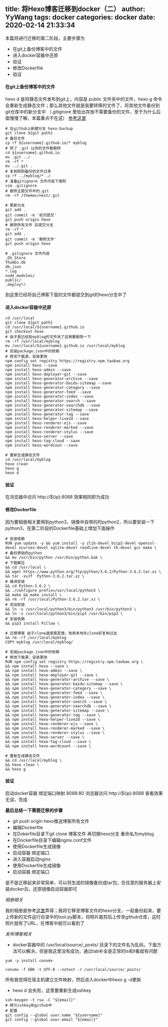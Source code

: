 title: 将Hexo博客迁移到docker（二）
author: YyWang
tags: docker
categories: docker
date: 2020-02-14 21:33:34
---
本篇将进行迁移的第二阶段，主要步骤为

* 在git上备份博客中的文件
* 进入docker容器中还原
* 验证
* 修改Dockerfile
* 验证

#### 在git上备份博客中的文件

hexo d 是将静态文件发布到git上，内容是 public 文件夹中的文件，hexo g 命令会重新生成静态文件；那么其他文件就是我要转移的文件了，将其他文件备份到git仓库中的新分支中 （.gitignore 里给出存放不需要备份的文件，至于为什么后面慢慢了解，本篇重点不在这） [参考这里](https://www.jianshu.com/p/153490a029a5)

```
# 在github上新建分支 hexo-backup
git clone ${git path}
# 备份文件
cp rf ${username}.github.io/* myblog
# 除了 .git 以外的文件都删除
cd ${username}.github.io
mv .git ../
rm -rf * 
mv ../.git .
# 复制刚刚备份的文件过来
cp rf ../myblog/* ./
# 准备gitignore 文件内容下面附
vim .gitignore
# 删除主题文件中的.git
rm -rf /themes/next/.git                        

# 更新分支
git add .
git commit -m '初次提交'
git push origin hexo
# 删除所有文件 后提交分支
rm -rf *
git add .
git commit -m '删除文件'
git push origin hexo
```

```
# .gitignore 文件内容
.DS_Store
Thumbs.db
db.json
*.log
node_modules/
public/
.deploy*/
```
到这里已经将自己博客下面的文件都提交到git的hexo分支中了

#### 进入docker容器中还原

```
cd /usr/local
git clone ${git path}
cd /usr/local/${username}.github.io
git checkout hexo
# 由于我已经有myblog的文件夹了这离要删除一下
rm -rf /usr/local/myblog
mv /usr/local/${username}.github.io /usr/local/myblog
# 安装package.json中的依赖
# 修改下载源，安装更快
npm config set registry https://registry.npm.taobao.org
npm install hexo --save
npm install hexo-admin --save
npm install hexo-deployer-git --save
npm install hexo-generator-archive --save
npm install hexo-generator-baidu-sitemap --save
npm install hexo-generator-category --save
npm install hexo-generator-feed --save
npm install hexo-generator-index --save
npm install hexo-generator-search --save
npm install hexo-generator-searchdb --save
npm install hexo-generator-sitemap --save
npm install hexo-generator-tag --save
npm install hexo-helper-live2d --save
npm install hexo-renderer-ejs --save
npm install hexo-renderer-marked --save
npm install hexo-renderer-stylus --save
npm install hexo-server --save
npm install hexo-tag-cloud --save
npm install hexo-wordcoun --save

# 重新生成静态文件
cd /usr/local/myblog
hexo clean
hexo g
hexo d
```
#### 验证

在浏览器中访问 http://${ip}:8088 效果相同即为成功

#### 修改Dockerfile

因为要相册相关要用到python3，镜像中自带的时python2，所以要安装一下python3，在第二阶段的Dockerfile基础上增加下面操作

```
# 安装依赖
RUN yum update -y && yum install -y zlib-devel bzip2-devel openssl-devel ncurses-devel sqlite-devel readline-devel tk-devel gcc make \
# 备份原始的python
&& mv /usr/bin/python /usr/bin/python.bak \ 
# 下载解压
&& cd /usr/local \
&& wget https://www.python.org/ftp/python/3.6.2/Python-3.6.2.tar.xz \
&& tar -xvJf  Python-3.6.2.tar.xz \
# 编译安装
&& cd Python-3.6.2 \
&& ./configure prefix=/usr/local/python3 \
&& make && make install \
&& rm -rf /usr/local/Python-3.6.2.tar.xz \
# 添加软链
&& ln -s /usr/local/python3/bin/python3 /usr/bin/python3 \
&& ln -s /usr/local/python3/bin/pip3 /usr/bin/pip3 \
# 安装依赖
&& pip3 install Pillow \

# 迁移博客 由于clone速度极其慢，改用本地先clone好复制过去
&& rm -rf /usr/local/myblog
COPY myblog /usr/local/myblog/

# 安装package.json中的依赖
# 修改下载源，安装更快
RUN npm config set registry https://registry.npm.taobao.org \
&& npm install hexo --save \
&& npm install hexo-admin --save \
&& npm install hexo-deployer-git --save \
&& npm install hexo-generator-archive --save \
&& npm install hexo-generator-baidu-sitemap --save \
&& npm install hexo-generator-category --save \
&& npm install hexo-generator-feed --save \
&& npm install hexo-generator-index --save \
&& npm install hexo-generator-search --save \
&& npm install hexo-generator-searchdb --save \
&& npm install hexo-generator-sitemap --save \
&& npm install hexo-generator-tag --save \
&& npm install hexo-helper-live2d --save \
&& npm install hexo-renderer-ejs --save \
&& npm install hexo-renderer-marked --save \
&& npm install hexo-renderer-stylus --save \
&& npm install hexo-server --save \
&& npm install hexo-tag-cloud --save \
&& npm install hexo-wordcount --save \

# 重新生成静态文件
&& cd /usr/local/myblog \
&& hexo clean \
&& hexo g

```

#### 验证

启动docker容器 绑定端口映射 8088:80 浏览器访问 http://${ip}:8088 查看效果无误，完成


**最后总结一下需要迁移的步骤**

- git push origin hexo推送博客所有文件
- 编辑Dockerfile
- 在Dokerfile目录下git clone 博客文件 再切换hexo分支 重命名为myblog
- 在Dockerfile目录下编辑nginx.conf文件
- 使用Dockerfile生成镜像
- 启动容器 绑定端口 
- 进入容器启动nginx
- 使用Dockerfile生成镜像
- 启动容器 绑定端口

是不是迁移起来非常简单，可以将生成的镜像备份成tar包，在任意的服务器上安装docker后，还原镜像启动容器即可


*相册相关*

我的相册是参考[这里](https://malizhi.cn/HexoAlbum/)弄得；我将它移至博客文件的hexo分支，一起备份起来，要上传新的文件运行目录中的tool.py脚本，将照片裁剪后上传至github仓库，这时照片就有了URL，在博客中就可以看到了

*发布博客相关*

* docker容器中的 /usr/local/source/_posts/ 目录下的文件名为乱码，下面方法可以解决，但是我这里没有成功，通过tab补全是正常的ls和ll看就有问题

```
yum -y install convmv

convmv -f GBK -t UTF-8 --notest -r /usr/local/source/_posts/
```

所有我觉得在宿主机建立文件映射，然后进入docker中hexo g -d更新

* hexo d 会失败，这里要重新生成sshkey

```
ssh-keygen -t rsa -C "${email}"
# 拷贝sshkey到github中
# 配置
git config --global user.name "${username}"
git config --global user.email "${email}"  
```


